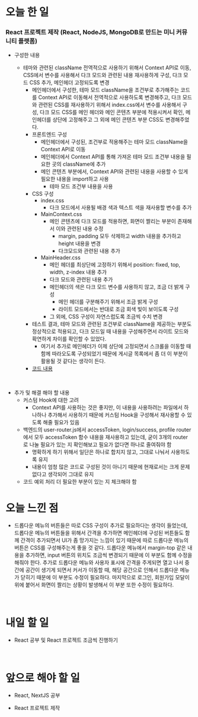 # 오늘 한 일

### React 프로젝트 제작 (React, NodeJS, MongoDB로 만드는 미니 커뮤니티 플랫폼)

- 구성한 내용

  - 테마와 관련된 className 전역적으로 사용하기 위해서 Context API로 이동, CSS에서 변수를 사용해서 다크 모드와 관련된 내용 재사용하게 구성, 다크 모드 CSS 추가, 메인헤더 고정되도록 변경
    - 메인헤더에서 구성한, 테마 모드 className을 조건부로 추가해주는 코드를 Context API로 이동해서 전역적으로 사용하도록 변경해주고, 다크 모드와 관련된 CSS를 재사용하기 위해서 index.css에서 변수를 사용해서 구성, 다크 모드 CSS를 메인 헤더와 메인 콘텐츠 부분에 적용시켜서 확인, 메인헤더를 상단에 고정해주고 그 외에 메인 콘텐츠 부분 CSS도 변경해주었다.
    - 프론트엔드 구성
      - 메인헤더에서 구성된, 조건부로 적용해주는 테마 모드 className을 Context API로 이동
      - 메인헤더에서 Context API를 통해 가져온 테마 모드 조건부 내용을 필요한 곳의 className에 추가
      - 메인 콘텐츠 부분에서, Context API와 관련된 내용을 사용할 수 있게 필요한 내용을 import하고 사용
        - 테마 모드 조건부 내용을 사용
    - CSS 구성
      - index.css
        - 다크 모드에서 사용될 배경 색과 텍스트 색을 재사용할 변수를 추가
      - MainContext.css
        - 메인 콘텐츠에 다크 모드를 적용하면, 화면이 짤리는 부분이 존재해서 이와 관련된 내용 수정
          - margin, padding 모두 삭제하고 width 내용을 추가하고 height 내용을 변경
          - 다크모드와 관련된 내용 추가
      - MainHeader.css
        - 메인 헤더를 최상단에 고정하기 위해서 position: fixed, top, width, z-index 내용 추가
        - 다크 모드와 관련된 내용 추가
        - 메인헤더의 색은 다크 모드 변수를 사용하지 않고, 조금 더 밝게 구성
          - 메인 헤더를 구분해주기 위해서 조금 밝게 구성
          - 라이트 모드에서는 반대로 조금 회색 빛이 보이도록 구성
        - 그 외에, CSS 구성이 자연스럽도록 조금씩 수치 변경
    - 테스트 결과, 테마 모드와 관련된 조건부로 className을 제공하는 부분도 정상적으로 적용되고, 다크 모드일 때 내용을 구성해주면서 라이트 모드와 확연하게 차이를 확인할 수 있었다.
      - 여기서 추가로 메인헤더가 이제 상단에 고정되면서 스크롤을 이동할 때 함께 따라오도록 구성되었기 때문에 게시글 목록에서 좀 더 이 부분이 활용될 것 같다는 생각이 든다.
    - [코드 내용](https://github.com/jeongsangtae/mini-community-platform/commit/7fc9c2cf2d0c81e9adba4307ab9ae5a835b83db6)

<br />

- 추가 및 해결 해야 할 내용
  - 커스텀 Hook에 대한 고려
    - Context API를 사용하는 것은 좋지만, 이 내용을 사용하려는 파일에서 하나하나 추가해서 사용하기 때문에 커스텀 Hook을 구성해서 재사용할 수 있도록 해줄 필요가 있음
  - 백엔드의 user-router.js에서 accessToken, login/success, profile router에서 모두 accessToken 함수 내용을 재사용하고 있는데, 굳이 3개의 router로 나눌 필요가 있는 지 확인해보고 필요가 없다면 하나로 줄여줘야 함
    - 명확하게 하기 위해서 일단은 하나로 합치지 않고, 그대로 나눠서 사용하도록 유지
    - 내용이 엄청 많은 코드로 구성된 것이 아니기 때문에 현재로서는 크게 문제 없다고 생각되어 그대로 유지
  - 코드 예외 처리 더 필요한 부분이 있는 지 체크해야 함

# 오늘 느낀 점

- 드롭다운 메뉴의 버튼들은 따로 CSS 구성이 추가로 필요하다는 생각이 들었는데, 드롭다운 메뉴의 버튼들을 위해서 간격을 추가하면 메인헤더에 구성된 버튼들도 함께 간격이 추가되면서 UI가 좀 망가지는 느낌이 있기 때문에 따로 드롭다운 메뉴의 버튼은 CSS를 구성해주는게 좋을 것 같다. 드롭다운 메뉴에서 margin-top 같은 내용을 추가하면, input 버튼의 위치도 조금씩 변경되기 때문에 이 부분도 함께 수정을 해줘야 한다. 추가로 드롭다운 메뉴와 사용자 표시에 간격을 주게되면 열고 나서 중간에 공간이 생기게 되면서 커서가 이동할 때, 해당 공간으로 인해서 드롭다운 메뉴가 닫히기 때문에 이 부분도 수정이 필요하다. 마지막으로 로그인, 회원가입 모달이 위에 붙어서 화면이 짤리는 상황이 발생해서 이 부분 또한 수정이 필요하다.

<br />

# 내일 할 일

- React 공부 및 React 프로젝트 조금씩 진행하기

<br />

# 앞으로 해야 할 일

- React, NextJS 공부

- React 프로젝트 제작
